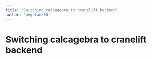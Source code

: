 ```yaml
---
title: 'Switching calcagebra to cranelift backend'
author: 'megatank58'
---
```


# Switching calcagebra to cranelift backend